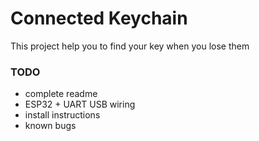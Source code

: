 # Connected Keychain
This project help you to find your key when you lose them

### TODO
- complete readme
- ESP32 + UART USB wiring
- install instructions
- known bugs
